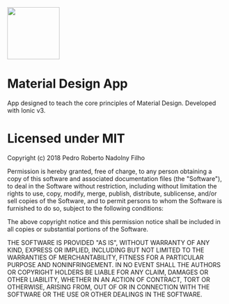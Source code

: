 <a href="https://play.google.com/store/apps/details?id=pedro.nadolny.components.material">
  <img src="https://play.google.com/intl/en_us/badges/images/generic/en_badge_web_generic.png" width="120">
</a>

# Material Design App

App designed to teach the core principles of Material Design.
Developed with Ionic v3.

# Licensed under MIT

Copyright (c) 2018 Pedro Roberto Nadolny Filho

Permission is hereby granted, free of charge, to any person obtaining a copy
of this software and associated documentation files (the "Software"), to deal
in the Software without restriction, including without limitation the rights
to use, copy, modify, merge, publish, distribute, sublicense, and/or sell
copies of the Software, and to permit persons to whom the Software is
furnished to do so, subject to the following conditions:

The above copyright notice and this permission notice shall be included in all
copies or substantial portions of the Software.

THE SOFTWARE IS PROVIDED "AS IS", WITHOUT WARRANTY OF ANY KIND, EXPRESS OR
IMPLIED, INCLUDING BUT NOT LIMITED TO THE WARRANTIES OF MERCHANTABILITY,
FITNESS FOR A PARTICULAR PURPOSE AND NONINFRINGEMENT. IN NO EVENT SHALL THE
AUTHORS OR COPYRIGHT HOLDERS BE LIABLE FOR ANY CLAIM, DAMAGES OR OTHER
LIABILITY, WHETHER IN AN ACTION OF CONTRACT, TORT OR OTHERWISE, ARISING FROM,
OUT OF OR IN CONNECTION WITH THE SOFTWARE OR THE USE OR OTHER DEALINGS IN THE
SOFTWARE.
